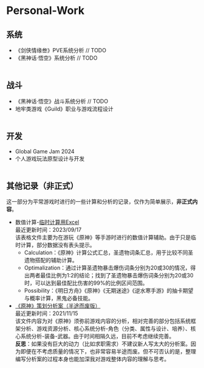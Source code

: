 # Personal-Work
## 系统
- 《剑侠情缘叁》PVE系统分析 // TODO
- 《黑神话·悟空》系统分析 // TODO
<br><br>
## 战斗
- 《黑神话·悟空》战斗系统分析 // TODO
- 地牢类游戏《Guild》职业与游戏流程设计
<br><br>
## 开发
- Global Game Jam 2024
- 个人游戏玩法原型设计与开发
<br><br>
## 其他记录（非正式）
这一部分为平常游戏时进行的一些计算和分析的记录，仅作为简单展示，**非正式内容**。
- 数值计算-[临时计算用Excel](temporary_calculation.xlsx) <br>
  最近更新时间：2023/09/17 <br>
  该表格文件主要为在游玩《原神》等手游时进行的数值计算辅助。由于只是临时计算，部分数据没有表头提示。 <br>
  * Calculation：《原神》计算公式汇总，圣遗物词条汇总，用于比较不同圣遗物搭配的辅助计算。
  * Optimalization：通过计算圣遗物暴击爆伤词条分别为20或30的情况，得出两者最佳比例为1:2的结论；找到了圣遗物暴击爆伤词条分别为20或30时，可以达到最佳配比伤害的99%的比例区间范围。
  * Possibility：《明日方舟》《原神》《无期迷途》《逆水寒手游》的抽卡期望与概率计算，黑鬼必备技能。
- [《原神》策划分析案（半途而废版）](genshin_impact_design_analysis_document.pdf) <br>
  最近更新时间：2021/11/15 <br>
  该文件内容为对《原神》须弥前游戏内容的分析，相对完善的部分包括系统框架分析、游戏资源分析、核心系统分析-角色（分类、属性与设计、培养）、核心系统分析-装备-武器。由于时间相隔久远，目前不考虑继续完善。 <br>
  **反思**：如果没有巨大的动力（比如求职需求）不建议新人写太大的分析案。因为即便在不考虑质量的情况下，也非常容易半途而废。但不可否认的是，整理编写分析案的过程本身也能加深我对游戏整体内容的理解与思考。
<br><br>
